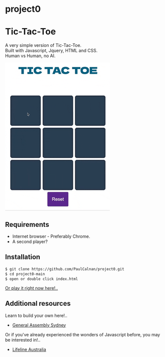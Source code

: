 # project0
# Tic-Tac-Toe

A very simple version of Tic-Tac-Toe.\
Built with Javascript, Jquery, HTML and CSS.\
Human vs Human, no AI.

![game demo](/PaulsTicTacToe.gif)


## Requirements

- Internet browser - Preferably Chrome.
- A second player?

## Installation

```
$ git clone https://github.com/PaulCalnan/project0.git
$ cd project0-main
$ open or double click index.html
```

[Or play it right now here!.. ](https://paulcalnan.github.io/project0/)


## Additional resources

Learn to build your own here!..

- [General Assembly Sydney](https://tinyurl.com/5xm6mun5)

Or if you've already experienced the wonders of Javascript before, you may be interested in!..

- [Lifeline Australia](https://www.lifeline.org.au/)
